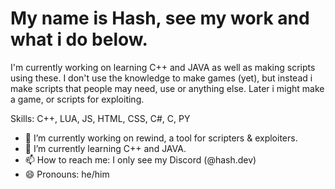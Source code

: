 # My name is Hash, see my work and what i do below.

I'm currently working on learning C++ and JAVA as well as making scripts using these. I don't use the knowledge to make games (yet), but instead i make scripts that people may need, use or anything else. Later i might make a game, or scripts for exploiting.

Skills: C++, LUA, JS, HTML, CSS, C#, C, PY
- 🔭 I’m currently working on rewind, a tool for scripters & exploiters.
- 🌱 I’m currently learning C++ and JAVA.
- 📫 How to reach me: I only see my Discord (@hash.dev)
- 😄 Pronouns: he/him
